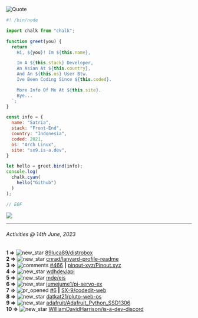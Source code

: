 <picture>
  <source media="(prefers-color-scheme: dark)" srcset="https://readme-typing-svg.herokuapp.com?font=Fira+Code&pause=1000&color=90D1F7&repeat=false&width=435&lines=%22Programming+Is+Painful+And+Fun%22">
  <source media="(prefers-color-scheme: light)" srcset="https://readme-typing-svg.herokuapp.com?font=Fira+Code&pause=1000&color=000000&repeat=false&width=435&lines=F*ck+You+Light+Mode+User;%22Programming+Is+Painful+And+Fun%22">
  <img alt="Quote">
</picture>

```js
#! /bin/node

import chalk from "chalk";

function greet(you) {
  return `
    Hi, ${you}! Im ${this.name},

    Im A ${this.stack} Developer,
    An Asian At ${this.country},
    And An ${this.os} User Btw.
    Ive Been Coding Since ${this.coded}.

    More Info Of Me At ${this.site}.
    Bye...
  `;
}

const info = {
  name: "Satria",
  stack: "Front-End",
  country: "Indonesia",
  coded: 2021,
  os: "Arch Linux",
  site: "sx9.is-a.dev",
}

let hello = greet.bind(info);
console.log(
  chalk.cyan(
    hello("Github")
  )
);

// EOF
```

![](https://skillicons.dev/icons?i=md,py,raspberrypi,replit,twitter,neovim,ts,vercel,bash,html,css,js,discord,express,git,github,vite,vue,firebase,linux,nodejs,vscode&theme=light&perline=11)

---

<!--RECENT_ACTIVITY:last_update-->
###### Activities @ 14th June, 2023
<!--RECENT_ACTIVITY:last_update_end-->

<!--RECENT_ACTIVITY:start-->
**1 =>** ![new_star](https://cdn.jsdelivr.net/gh/Readme-Workflows/Readme-Icons@main/icons/octicons/StarredRepositoryYellow.svg) [89luca89/distrobox](https://github.com/89luca89/distrobox)<br>
**2 =>** ![new_star](https://cdn.jsdelivr.net/gh/Readme-Workflows/Readme-Icons@main/icons/octicons/StarredRepositoryYellow.svg) [cnrad/lanyard-profile-readme](https://github.com/cnrad/lanyard-profile-readme)<br>
**3 =>** ![comments](https://cdn.jsdelivr.net/gh/Readme-Workflows/Readme-Icons@main/icons/octicons/Comment.svg) [#466](https://github.com/pinout-xyz/Pinout.xyz/issues/466#issuecomment-1575697530) **|** [pinout-xyz/Pinout.xyz](https://github.com/pinout-xyz/Pinout.xyz)<br>
**4 =>** ![new_star](https://cdn.jsdelivr.net/gh/Readme-Workflows/Readme-Icons@main/icons/octicons/StarredRepositoryYellow.svg) [wdhdev/api](https://github.com/wdhdev/api)<br>
**5 =>** ![new_star](https://cdn.jsdelivr.net/gh/Readme-Workflows/Readme-Icons@main/icons/octicons/StarredRepositoryYellow.svg) [mde/ejs](https://github.com/mde/ejs)<br>
**6 =>** ![new_star](https://cdn.jsdelivr.net/gh/Readme-Workflows/Readme-Icons@main/icons/octicons/StarredRepositoryYellow.svg) [jumejume1/pi-servo-ex](https://github.com/jumejume1/pi-servo-ex)<br>
**7 =>** ![pr_opened](https://cdn.jsdelivr.net/gh/Readme-Workflows/Readme-Icons@main/icons/octicons/PullRequestOpened.svg) [#6](https://github.com/SX-9/codedit-web/pull/6) **|** [SX-9/codedit-web](https://github.com/SX-9/codedit-web)<br>
**8 =>** ![new_star](https://cdn.jsdelivr.net/gh/Readme-Workflows/Readme-Icons@main/icons/octicons/StarredRepositoryYellow.svg) [datkat21/pluto-web-os](https://github.com/datkat21/pluto-web-os)<br>
**9 =>** ![new_star](https://cdn.jsdelivr.net/gh/Readme-Workflows/Readme-Icons@main/icons/octicons/StarredRepositoryYellow.svg) [adafruit/Adafruit_Python_SSD1306](https://github.com/adafruit/Adafruit_Python_SSD1306)<br>
**10 =>** ![new_star](https://cdn.jsdelivr.net/gh/Readme-Workflows/Readme-Icons@main/icons/octicons/StarredRepositoryYellow.svg) [WilliamDavidHarrison/is-a-dev-discord](https://github.com/WilliamDavidHarrison/is-a-dev-discord)<br>
<!--RECENT_ACTIVITY:end-->
